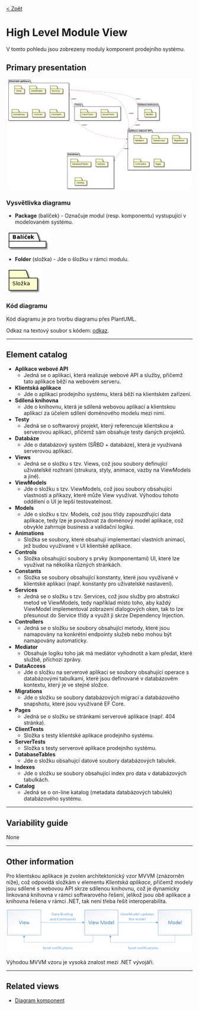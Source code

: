 [< Zpět](../ "Zpět na přehled systému")

# High Level Module View
V tomto pohledu jsou zobrezeny moduly komponent prodejního systému.

## Primary presentation
![High level module view](../assets/prodejni_system_high_level_module_view.png "Diagram vrstev aplikací prodejního systému")

### Vysvětlivka diagramu
- **Package** (balíček) - Označuje modul (resp. komponentu) vystupující v modelovaném systému.

![Package](../assets/diagram_legend_assets/package.png)

- **Folder** (složka) - Jde o šložku v rámci modulu.

![Folder](../assets/diagram_legend_assets/folder.png)

### Kód diagramu
Kód diagramu je pro tvorbu diagramu přes PlantUML.

Odkaz na textový soubor s kódem: [odkaz](../assets/diagram_codes/modules_diagram.puml).

---

## Element catalog
- **Aplikace webové API**
    - Jedná se o aplikaci, která realizuje webové API a služby, přičemž tato aplikace běží na webovém serveru.
- **Klientská aplikace**
    - Jde o aplikaci prodejního systému, která běží na klientském zařízení.
- **Sdílená knihovna**
    - Jde o knihovnu, která je sdílená webovou aplikací a klientskou aplikací za účelem sdílení doménového modelu mezi nimi.
- **Testy**
    - Jedná se o softwarový projekt, který referencuje klientskou a serverovou aplikaci, přičemž sám obsahuje testy daných projektů.
- **Databáze**
    - Jde o databázový systém (SŘBD + databáze), která je využívaná serverovou aplikací.
- **Views**
    - Jedná se o složku s tzv. Views, což jsou soubory definující uživatelské rozhraní (strukura, styly, animace, vazby na ViewModels a jiné).
- **ViewModels**
    - Jde o složku s tzv. ViewModels, což jsou soubory obsahující vlastnosti a příkazy, které může View využívat. Výhodou tohoto oddělení o UI je lepší testovatelnost.
- **Models**
    - Jde o složku s tzv. Models, což jsou třídy zapouzdřující data aplikace, tedy lze je považovat za doménový model aplikace, což obvykle zahrnuje business a validační logiku.
- **Animations**
    - Složka se soubory, které obsahují implementaci vlastních animací, jež budou využívané v UI klientské aplikace.
- **Controls**
    - Složka obsahující soubory s prvky (komponentami) UI, které lze využívat na několika různých stránkách.
- **Constants**
    - Složka se soubory obsahující konstanty, které jsou využívané v klientské aplikaci (např. konstanty pro uživatelské nastavení).
- **Services**
    - Jedná se o složku s tzv. Services, což jsou služby pro abstrakci metod ve ViewModels, tedy například místo toho, aby každý ViewModel implementoval zobrazení dialogových oken, tak to lze přesunout do Service třídy a využít ji skrze Dependency Injection.
- **Controllers**
    - Jedná se o složku se soubory obsahující metody, které jsou namapovány na konkrétní endpointy služeb nebo mohou být namapovány automaticky.
- **Mediator**
    - Obsahuje logiku toho jak má mediátor vyhodnotit a kam předat, které službě, příchozí zprávy.
- **DataAccess**
    - Jde o složku na serverové aplikaci se soubory obsahující operace s databázovými tabulkami, které jsou definované v databázovém kontextu, který je ve stejné složce.
- **Migrations**
    - Jde o složku se soubory databázových migrací a databázového snapshotu, které jsou využívané EF Core.
- **Pages**
    - Jedná se o složku se stránkami serverové aplikace (např. 404 stránka).
- **ClientTests**
    - Složka s testy klientské aplikace prodejního systému.
- **ServerTests**
    - Složka s testy serverové aplikace prodejního systému.
- **DatabaseTables**
    - Jde o složku obsahujcí datové soubory databázových tabulek.
- **Indexes**
    - Jde o složku se soubory obsahující index pro data v databázových tabulkách.
- **Catalog**
    - Jedná se o on-line katalog (metadata databázových tabulek) databázového systému.

---

## Variability guide
None

---

## Other information
Pro klientskou aplikace je zvolen architektonický vzor MVVM (znázorněn níže), což odpovídá složkám v elementu *Klientská aplikace*, přičemž modely jsou sdílené s webovou API skrze sdílenou knihovnu, což je dynamicky linkovaná knihovna v rámci softwarového řešení, jelikož jsou obě aplikace a knihovna řešena v rámci .NET, tak není třeba řešit interoperabilita.

![MVVM_komponenty](../assets/mvvm.png "Obrázek s komponentami architektonického vzoru MVVM")

Výhodou MVVM vzoru je vysoká znalost mezi .NET vývojáři.

---

## Related views
- [Diagram komponent](../komponenty "Diagram komponent prodejního systému")
